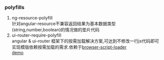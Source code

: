 ### polyfills

1. ng-resource-polyfill  
    针对angular-resource不兼容返回结果为基本数据类型(string,number,boolean)的情况做的垫片代码
2. ui-router-require-polyfill   
    angular & ui-router 框架下的按需加载解决方案,可达到不修改一行js代码即可实现模版依赖按需加载的需求.依赖于[browser-script-loader](https://github.com/kuitos/script-loader)  
    [demo](http://159.203.248.99/angular-utils/polyfills/demo/index.html)